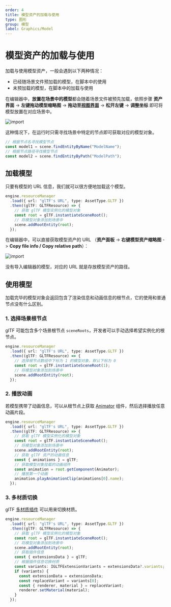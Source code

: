```yaml
---
order: 4
title: 模型资产的加载与使用
type: 图形
group: 模型
label: Graphics/Model
---
```


# 模型资产的加载与使用

加载与使用模型资产，一般会遇到以下两种情况：

- 已经随场景文件预加载的模型，在脚本中的使用
- 未预加载的模型，在脚本中的加载与使用

在编辑器中，**放置在场景中的模型**都会随着场景文件被预先加载，依照步骤 **资产界面** -> **左键拖动模型缩略图** -> **拖动至[视图界面](${docs})** -> **松开左键** -> **调整坐标** 即可将模型放置在对应场景中。

<img src="https://gw.alipayobjects.com/zos/OasisHub/8e088349-f36d-4d16-a525-bbb63fe00105/import.gif" alt="import" style="zoom:100%;" />

这种情况下，在运行时只需寻找场景中特定的节点即可获取对应的模型对象。

```typescript
// 根据节点名寻找模型节点
const model1 = scene.findEntityByName("ModelName");
// 根据节点路径寻找模型节点
const model2 = scene.findEntityByPath("ModelPath");
```

## 加载模型

只要有模型的 URL 信息，我们就可以很方便地加载这个模型。

```typescript
engine.resourceManager
  .load({ url: "glTF's URL", type: AssetType.GLTF })
  .then((glTF: GLTFResource) => {
    // 获取 glTF 模型实例化的模型对象
    const root = glTF.instantiateSceneRoot();
    // 将模型对象添加到场景中
    scene.addRootEntity(root);
  });
```

在编辑器中，可以直接获取模型资产的 URL （**资产面板** -> **右键模型资产缩略图** -> **Copy file info / Copy relative path**）：

<img src="https://mdn.alipayobjects.com/huamei_yo47yq/afts/img/A*T6-QR7KrH8oAAAAAAAAAAAAADhuCAQ/original" alt="import" style="zoom:100%;" />

没有导入编辑器的模型，对应的 URL 就是存放模型资产的路径。

## 使用模型

加载完毕的模型对象会返回包含了渲染信息和动画信息的根节点，它的使用和普通节点没有什么区别。

<playground src="gltf-basic.ts"></playground>

### 1. 选择场景根节点

glTF 可能包含多个场景根节点 `sceneRoots`，开发者可以手动选择希望实例化的根节点。

```typescript
engine.resourceManager
  .load({ url: "glTF's URL", type: AssetType.GLTF })
  .then((glTF: GLTFResource) => {
    // 选择根节点数组中下标为 1 的模型对象，默认下标为 0
    const root = glTF.instantiateSceneRoot(1);
    // 将模型对象添加到场景中
    scene.addRootEntity(root);
  });
```

### 2. 播放动画

若模型携带了动画信息，可以从根节点上获取 [Animator](${api}core/Animator) 组件，然后选择播放任意动画片段。

```typescript
engine.resourceManager
  .load({ url: "glTF's URL", type: AssetType.GLTF })
  .then((glTF: GLTFResource) => {
    // 获取 glTF 模型实例化的模型对象
    const root = glTF.instantiateSceneRoot();
    // 将模型对象添加到场景中
    scene.addRootEntity(root);
    // 获取 glTF 资产的动画信息
    const { animations } = glTF;
    // 获取模型对象挂载的动画组件
    const animation = root.getComponent(Animator);
    // 播放第一个动画
    animation.playAnimationClip(animations[0].name);
  });
```

### 3. 多材质切换

glTF [多材质插件](https://github.com/KhronosGroup/glTF/tree/master/extensions/2.0/Khronos/KHR_materials_variants) 可以用来切换材质。

```typescript
engine.resourceManager
  .load({ url: "glTF's URL", type: AssetType.GLTF })
  .then((glTF: GLTFResource) => {
    // 获取 glTF 模型实例化的模型对象
    const root = glTF.instantiateSceneRoot();
    // 将模型对象添加到场景中
    scene.addRootEntity(root);
    // 获取插件信息
    const { extensionsData } = glTF;
    // 根据插件信息切换材质
    const variants: IGLTFExtensionVariants = extensionsData?.variants;
    if (variants) {
      const extensionData = extensionsData;
      const replaceVariant = variants[0];
      const { renderer, material } = replaceVariant;
      renderer.setMaterial(material);
    }
  });
```
